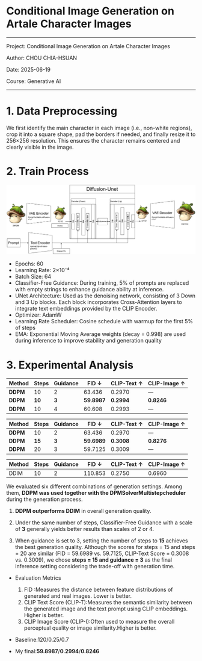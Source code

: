 
# Conditional Image Generation on Artale Character Images

---
Project: Conditional Image Generation on Artale Character Images

Author: CHOU CHIA-HSUAN

Date: 2025-06-19

Course: Generative AI

---
# 1. Data Preprocessing
We first identify the main character in each image (i.e., non-white regions), crop it into a square shape, pad the borders if needed, and finally resize it to 256×256 resolution. This ensures the character remains centered and clearly visible in the image.

# 2. Train Process 
![流程圖](flow/flow1.png)

* Epochs: 60
* Learning Rate: 2×10⁻⁴
* Batch Size: 64
* Classifier-Free Guidance: During training, 5% of prompts are replaced with empty strings to enhance guidance ability at inference.
* UNet Architecture: Used as the denoising network, consisting of 3 Down and 3 Up blocks. Each block incorporates Cross-Attention layers to integrate text embeddings provided by the CLIP Encoder.
* Optimizer: AdamW
* Learning Rate Scheduler: Cosine schedule with warmup for the first 5% of steps
* EMA: Exponential Moving Average weights (decay = 0.998) are used during inference to improve stability and generation quality


# 3. Experimental Analysis

| Method   | Steps | Guidance | FID ↓       | CLIP-Text ↑ | CLIP-Image ↑ |
| -------- | ----- | -------- | ----------- | ----------- | ------------ |
| **DDPM** | 10    | 2        | 63.436      | 0.2970      | —            |
| **DDPM** | **10**    | **3**        | **59.8987**     | **0.2994**      | **0.8246**       |
| **DDPM** | 10    | 4        | 60.608      | 0.2993      | —            |


| Method   | Steps | Guidance | FID ↓       | CLIP-Text ↑ | CLIP-Image ↑ |
| -------- | ----- | -------- | ----------- | ----------- | ------------ |
| **DDPM** | 10    | 2        | 63.436      | 0.2970      | —            |
| **DDPM** | **15**    | **3**        | **59.6989**     | **0.3008**      | **0.8276**   |
| **DDPM** | 20    | 3        | 59.7125     | 0.3009  | —            |

| Method   | Steps | Guidance | FID ↓       | CLIP-Text ↑ | CLIP-Image ↑ |
| -------- | ----- | -------- | ----------- | ----------- | ------------ |
| DDIM | 10    | 2        | 110.853 | 0.2750  | 0.6960   |


We evaluated six different combinations of generation settings. Among them, **DDPM was used together with the DPMSolverMultistepcheduler** during the generation process.

1. **DDPM outperforms DDIM** in overall generation quality. 

2. Under the same number of steps, Classifier-Free Guidance with a scale of **3** generally yields better results than scales of 2 or 4.

3. When guidance is set to 3, setting the number of steps to **15** achieves the best generation quality. Although the scores for steps = 15 and steps = 20 are similar (FID = 59.6989 vs. 59.7125, CLIP-Text Score = 0.3008 vs. 0.3009), we chose **steps = 15 and guidance = 3** as the final inference setting considering the trade-off with generation time.

* Evaluation Metrics
   1. FID :Measures the distance between feature distributions of generated and real images. Lower is better.
   2. CLIP Text Score (CLIP-T):Measures the semantic similarity between the generated image and the text prompt using CLIP embeddings. Higher is better.
   3. CLIP Image Score (CLIP-I):Often used to measure the overall perceptual quality or image similarity.Higher is better.

* Baseline:120/0.25/0.7
* My final:**59.8987**/**0.2994**/**0.8246**    
